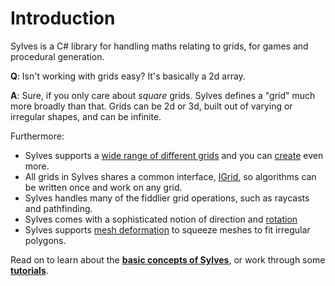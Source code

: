 # Introduction

Sylves is a C# library for handling maths relating to grids, for games and procedural generation.

**Q**: Isn't working with grids easy? It's basically a 2d array.

**A**: Sure, if you only care about *square* grids. Sylves defines a "grid" much more broadly than that. Grids can be 2d or 3d, built out of varying or irregular shapes, and can be infinite.

Furthermore:

* Sylves supports a [wide range of different grids](grids/index.md) and you can [create](creating.md) even more.
* All grids in Sylves shares a common interface, [IGrid](concepts/intro.md), so algorithms can be written once and work on any grid. 
* Sylves handles many of the fiddlier grid operations, such as raycasts and pathfinding.
* Sylves comes with a sophisticated notion of direction and [rotation](concepts/rotation.md)
* Sylves supports [mesh deformation](concepts/shape.md#deformation) to squeeze meshes to fit irregular polygons.

Read on to learn about the **[basic concepts of Sylves](concepts/intro.md)**, or work through some [**tutorials**](tutorials/index.md).